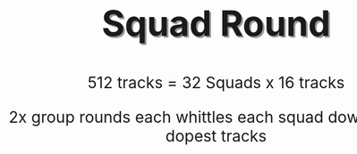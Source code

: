 <div style="display:flex;width:100vw;justify-content:space-around;flex-direction:column;margin-top:20vh;">
<div style="display:flex;height:50vh;justify-content:space-around">

<div style="height:100%;aspect-ratio: 2 / 1;text-align: center">

## Knockout Round - RIP

Literally turned away Riff Raff himself at the door, along with 51 others, pouring one out for those who went too soon

</div>
<div style="height:100%;aspect-ratio: 2 / 1;">

- Oh Boy - Cam'ron
- Get By - Talib Kweli
- Lovin' on Me - Jack Harlow
- Space Jam - Quad City DJs
- I'm Upset - Drake
- Back to Back - Drake
- Swing - Savage
- Throw some D's - Rich Boy, Polow da Don
- The Ghetto - Too $hort
- Tip Toe wing in my jawwwdinz - Riff Raff
- Don't Stop - Megan Thee Stallion, Young Thug

</div>

</div>
</div>


<div style="width:100vw;display:flex;justify-content:space-around;align:center">
<div style="width:80vw;flex-direction:column;text-align:center">
<div style="font-size:3em;text-shadow:3px 3px #999;">

## Squad Round

</div>

<div style="font-size:2em;">

512 tracks = 32 Squads x 16 tracks

2x group rounds each whittles each squad down to its 4 dopest tracks

</div>

</div>
</div>
</div>
